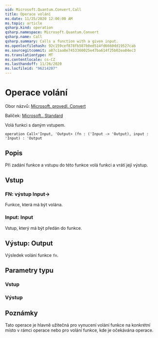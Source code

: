 ```yaml
---
uid: Microsoft.Quantum.Convert.Call
title: Operace volání
ms.date: 11/25/2020 12:00:00 AM
ms.topic: article
qsharp.kind: operation
qsharp.namespace: Microsoft.Quantum.Convert
qsharp.name: Call
qsharp.summary: Calls a function with a given input.
ms.openlocfilehash: 92c159cef878fb587b0ed514fd6660dd19527cab
ms.sourcegitcommit: a87c1aa8e7453360025e47ba614f25b02ea84ec3
ms.translationtype: MT
ms.contentlocale: cs-CZ
ms.lasthandoff: 11/26/2020
ms.locfileid: "96214207"
---
```

# <a name="call-operation"></a>Operace volání

Obor názvů: [Microsoft. provedl. Convert](xref:Microsoft.Quantum.Convert)

Balíček: [Microsoft.. Standard](https://nuget.org/packages/Microsoft.Quantum.Standard)


Volá funkci s daným vstupem.

```qsharp
operation Call<'Input, 'Output> (fn : ('Input -> 'Output), input : 'Input) : 'Output
```


## <a name="description"></a>Popis

Při zadání funkce a vstupu do této funkce volá funkci a vrátí její výstup.

## <a name="input"></a>Vstup

### <a name="fn--input---output"></a>FN: výstup Input->

Funkce, která má být volána.


### <a name="input--input"></a>Input: Input

Vstup, který má být předán do funkce.



## <a name="output--output"></a>Výstup: Output

Výsledek volání funkce `fn`.

## <a name="type-parameters"></a>Parametry typu

### <a name="input"></a>Vstup


### <a name="output"></a>Výstup



## <a name="remarks"></a>Poznámky

Tato operace je hlavně užitečná pro vynucení volání funkce na konkrétní místo v rámci operace nebo pro volání funkce, kde je očekávána operace.